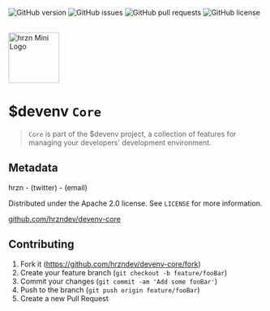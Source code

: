 ![GitHub version](https://img.shields.io/github/v/release/hrzndev/devenv-core?include_prereleases&sort=semver&style=flat-square)
![GitHub issues](https://img.shields.io/github/issues-raw/hrzndev/devenv-core?style=flat-square)
![GitHub pull requests](https://img.shields.io/github/issues-pr/hrzndev/devenv-core?style=flat-square)
![GitHub license](https://img.shields.io/github/license/hrzndev/devenv-core?style=flat-square)

<br/>

<div><img src="https://i.ibb.co/xHPdzKf/hrzn-favicon-1.png" alt="hrzn Mini Logo" width="100vw"/></div>

# $devenv ``Core``

> ``Core`` is part of the $devenv project, a collection of features for managing your developers' development environment.

## Metadata

hrzn - (twitter) - (email)

Distributed under the Apache 2.0 license. See ``LICENSE`` for more information.

[github.com/hrzndev/devenv-core](https://github.com/hrzndev/devenv-core)

## Contributing

1. Fork it (<https://github.com/hrzndev/devenv-core/fork>)
2. Create your feature branch (`git checkout -b feature/fooBar`)
3. Commit your changes (`git commit -am 'Add some fooBar'`)
4. Push to the branch (`git push origin feature/fooBar`)
5. Create a new Pull Request
